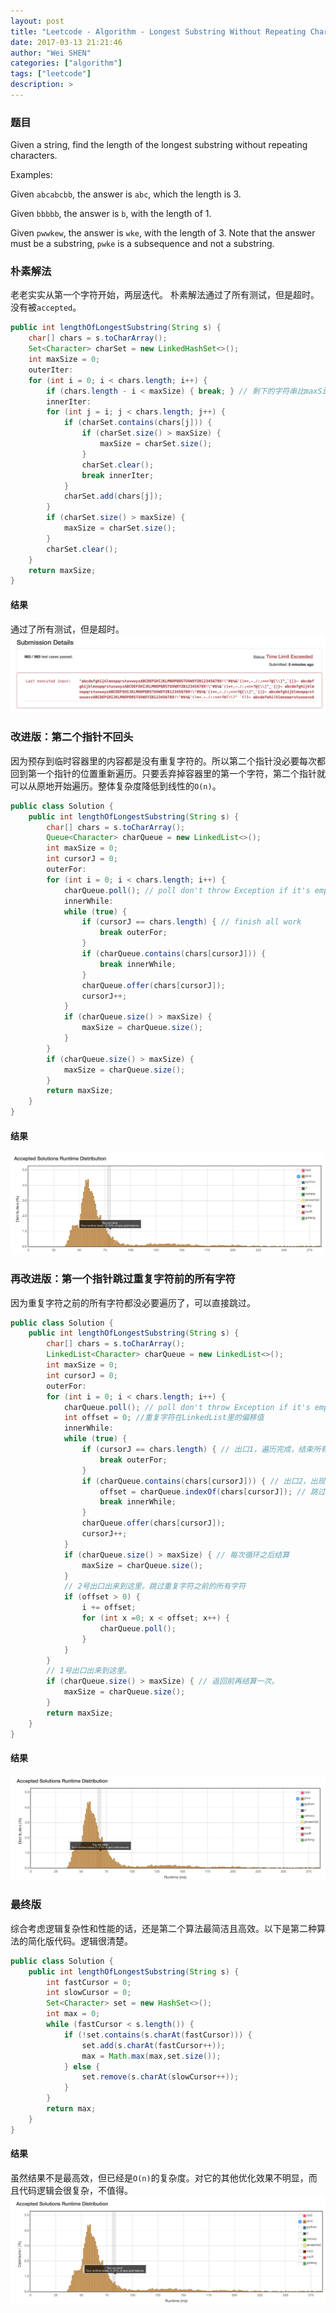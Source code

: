 ```yaml
---
layout: post
title: "Leetcode - Algorithm - Longest Substring Without Repeating Characters"
date: 2017-03-13 21:21:46
author: "Wei SHEN"
categories: ["algorithm"]
tags: ["leetcode"]
description: >
---
```


### 题目
Given a string, find the length of the longest substring without repeating characters.

Examples:

Given `abcabcbb`, the answer is `abc`, which the length is 3.

Given `bbbbb`, the answer is `b`, with the length of 1.

Given `pwwkew`, the answer is `wke`, with the length of 3. Note that the answer must be a substring, `pwke` is a subsequence and not a substring.

### 朴素解法
老老实实从第一个字符开始，两层迭代。
朴素解法通过了所有测试，但是超时。没有被`accepted`。
```java
public int lengthOfLongestSubstring(String s) {
    char[] chars = s.toCharArray();
    Set<Character> charSet = new LinkedHashSet<>();
    int maxSize = 0;
    outerIter:
    for (int i = 0; i < chars.length; i++) {
        if (chars.length - i < maxSize) { break; } // 剩下的字符串比maxSize小，停止遍历
        innerIter:
        for (int j = i; j < chars.length; j++) {
            if (charSet.contains(chars[j])) {
                if (charSet.size() > maxSize) {
                    maxSize = charSet.size();
                }
                charSet.clear();
                break innerIter;
            }
            charSet.add(chars[j]);
        }
        if (charSet.size() > maxSize) {
            maxSize = charSet.size();
        }
        charSet.clear();
    }
    return maxSize;
}
```

#### 结果
通过了所有测试，但是超时。
![longest-substring-1](/images/leetcode/longest-substring-1.png)


### 改进版：第二个指针不回头
因为预存到临时容器里的内容都是没有重复字符的。所以第二个指针没必要每次都回到第一个指针的位置重新遍历。只要丢弃掉容器里的第一个字符，第二个指针就可以从原地开始遍历。整体复杂度降低到线性的`O(n)`。
```java
public class Solution {
    public int lengthOfLongestSubstring(String s) {
        char[] chars = s.toCharArray();
        Queue<Character> charQueue = new LinkedList<>();
        int maxSize = 0;
        int cursorJ = 0;
        outerFor:
        for (int i = 0; i < chars.length; i++) {
            charQueue.poll(); // poll don't throw Exception if it's empty.
            innerWhile:
            while (true) {
                if (cursorJ == chars.length) { // finish all work
                    break outerFor;
                }
                if (charQueue.contains(chars[cursorJ])) {
                    break innerWhile;
                }
                charQueue.offer(chars[cursorJ]);
                cursorJ++;
            }
            if (charQueue.size() > maxSize) {
                maxSize = charQueue.size();
            }
        }
        if (charQueue.size() > maxSize) {
            maxSize = charQueue.size();
        }
        return maxSize;
    }
}
```

#### 结果
![longest-substring-2](/images/leetcode/longest-substring-2.png)

### 再改进版：第一个指针跳过重复字符前的所有字符
因为重复字符之前的所有字符都没必要遍历了，可以直接跳过。
```java
public class Solution {
    public int lengthOfLongestSubstring(String s) {
        char[] chars = s.toCharArray();
        LinkedList<Character> charQueue = new LinkedList<>();
        int maxSize = 0;
        int cursorJ = 0;
        outerFor:
        for (int i = 0; i < chars.length; i++) {
            charQueue.poll(); // poll don't throw Exception if it's empty.
            int offset = 0; //重复字符在LinkedList里的偏移值
            innerWhile:
            while (true) {
                if (cursorJ == chars.length) { // 出口1，遍历完成，结束所有工作
                    break outerFor;
                }
                if (charQueue.contains(chars[cursorJ])) { // 出口2，出现重复字符
                    offset = charQueue.indexOf(chars[cursorJ]); // 跳过重复字符前的所有字符
                    break innerWhile;
                }
                charQueue.offer(chars[cursorJ]);
                cursorJ++;
            }
            if (charQueue.size() > maxSize) { // 每次循环之后结算
                maxSize = charQueue.size();
            }
            // 2号出口出来到这里。跳过重复字符之前的所有字符
            if (offset > 0) {
                i += offset;
                for (int x =0; x < offset; x++) {
                    charQueue.poll();
                }
            }
        }
        // 1号出口出来到这里。
        if (charQueue.size() > maxSize) { // 返回前再结算一次。
            maxSize = charQueue.size();
        }
        return maxSize;
    }
}
```

#### 结果
![longest-substring-3](/images/leetcode/longest-substring-3.png)

### 最终版
综合考虑逻辑复杂性和性能的话，还是第二个算法最简洁且高效。以下是第二种算法的简化版代码。逻辑很清楚。
```java
public class Solution {
    public int lengthOfLongestSubstring(String s) {
        int fastCursor = 0;
        int slowCursor = 0;
        Set<Character> set = new HashSet<>();
        int max = 0;
        while (fastCursor < s.length()) {
            if (!set.contains(s.charAt(fastCursor))) {
                set.add(s.charAt(fastCursor++));
                max = Math.max(max,set.size());
            } else {
                set.remove(s.charAt(slowCursor++));
            }
        }
        return max;
    }
}
```

#### 结果
虽然结果不是最高效，但已经是`O(n)`的复杂度。对它的其他优化效果不明显，而且代码逻辑会很复杂，不值得。
![longest-substring-4](/images/leetcode/longest-substring-4.png)
